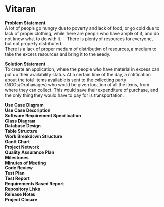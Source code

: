 # Vitaran
<b>Problem Statement</b>  
A lot of people go hungry due to poverty and lack of food, or go cold due to lack of proper clothing, while there are people who have ample of it, and do not know what to do with it.    
There is plenty of resources for everyone, but not properly distributed.    
There is a lack of proper medium of distribution of resources, a medium to take the excess resources and bring it to the needy.  



<b>Solution Statement</b>   
To create an application, where the people who have material in excess can put up their availability status.
At a certain time of the day, a notification about the total items available is sent to the collecting party (NGOs/Orphanages) who would be given location of all the items, from where they can collect.
This would save their expenditure of purchase, and the only thing they would have to pay for is transportation.


<b>Use Case Diagram</b>  
<b>Use Case Description</b>  
<b>Software Requirement Specification</b>  
<b>Class Diagram</b>   
<b>Database Design</b>  
<b>Table Structure</b>  
<b>Work Breakdown Structure</b>  
<b>Gantt Chart</b>  
<b>Project Network</b>  
<b>Quality Assurance Plan</b>  
<b>Milestones</b>  
<b>Minutes of Meeting</b>  
<b>Code Review</b>  
<b>Test Plan</b>  
<b>Test Report</b>  
<b>Requirements Based Report</b>  
<b>Repository Links</b>  
<b>Release Notes</b>  
<b>Project Closure</b>   
